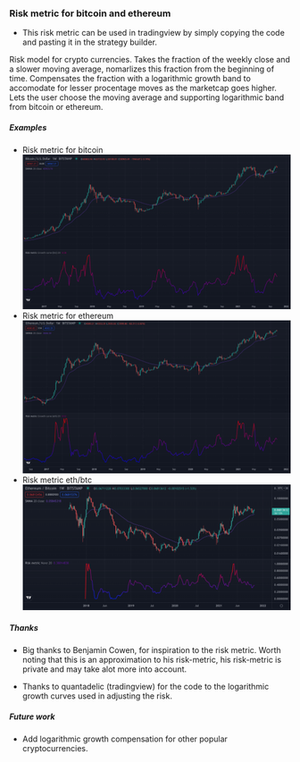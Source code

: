 ### Risk metric for bitcoin and ethereum

* This risk metric can be used in tradingview by simply copying the code and pasting it in the strategy builder. 

Risk model for crypto currencies. Takes the fraction of the weekly close and a slower moving average, nomarlizes this fraction from the beginning of time. Compensates the fraction with a logarithmic growth band to accomodate for lesser procentage moves as the marketcap goes higher. Lets the user choose the moving average and supporting logarithmic band from bitcoin or ethereum. 

##### Examples
* Risk metric for bitcoin
![Risk metric for Bitcoin](./bitcoin.png)
* Risk metric for ethereum
![Risk metric for Ethereum](./ethereum.png)
* Risk metric eth/btc
![Risk metric for ethbtc](./ethbtc.png)

##### Thanks 

* Big thanks to Benjamin Cowen, for inspiration to the risk metric. Worth noting that this is an approximation to his risk-metric, his risk-metric is private and may take alot more into account. 

* Thanks to quantadelic (tradingview) for the code to the logarithmic growth curves used in adjusting the risk. 

##### Future work
* Add logarithmic growth compensation for other popular cryptocurrencies.  
